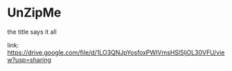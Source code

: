 # UnZipMe

the title says it all

link: https://drive.google.com/file/d/1LO3QNJpYosfoxPWIVmsHSl5ljOL30VFU/view?usp=sharing

